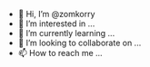 - 👋 Hi, I’m @zomkorry
- 👀 I’m interested in ...
- 🌱 I’m currently learning ...
- 💞️ I’m looking to collaborate on ...
- 📫 How to reach me ...

<!---
zomkorry/zomkorry is a ✨ special ✨ repository because its `README.md` (this file) appears on your GitHub profile.
You can click the Preview link to take a look at your changes.
--->

